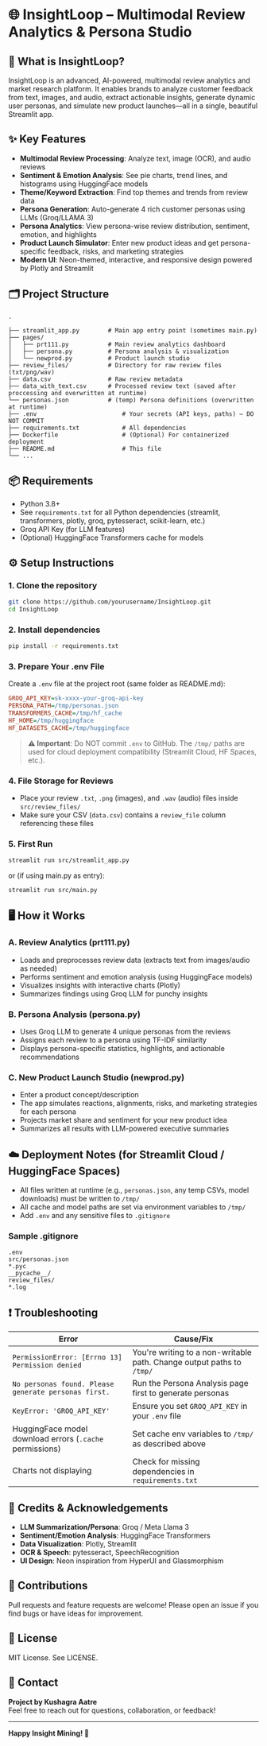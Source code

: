 # 🌐 InsightLoop – Multimodal Review Analytics & Persona Studio

## 🚀 What is InsightLoop?

InsightLoop is an advanced, AI-powered, multimodal review analytics and market research platform. It enables brands to analyze customer feedback from text, images, and audio, extract actionable insights, generate dynamic user personas, and simulate new product launches—all in a single, beautiful Streamlit app.

## ✨ Key Features

- **Multimodal Review Processing**: Analyze text, image (OCR), and audio reviews
- **Sentiment & Emotion Analysis**: See pie charts, trend lines, and histograms using HuggingFace models
- **Theme/Keyword Extraction**: Find top themes and trends from review data
- **Persona Generation**: Auto-generate 4 rich customer personas using LLMs (Groq/LLAMA 3)
- **Persona Analytics**: View persona-wise review distribution, sentiment, emotion, and highlights
- **Product Launch Simulator**: Enter new product ideas and get persona-specific feedback, risks, and marketing strategies
- **Modern UI**: Neon-themed, interactive, and responsive design powered by Plotly and Streamlit

## 🗂️ Project Structure

```
.

├── streamlit_app.py        # Main app entry point (sometimes main.py)
├── pages/
│   ├── prt111.py           # Main review analytics dashboard
│   ├── persona.py          # Persona analysis & visualization
│   └── newprod.py          # Product launch studio
├── review_files/           # Directory for raw review files (txt/png/wav)
├── data.csv                # Raw review metadata
├── data_with_text.csv      # Processed review text (saved after proccessing and overwritten at runtime)
└── personas.json           # (temp) Persona definitions (overwritten at runtime)
├── .env                        # Your secrets (API keys, paths) — DO NOT COMMIT
├── requirements.txt            # All dependencies
├── Dockerfile                  # (Optional) For containerized deployment
├── README.md                   # This file
└── ...
```

## 📦 Requirements

- Python 3.8+
- See `requirements.txt` for all Python dependencies (streamlit, transformers, plotly, groq, pytesseract, scikit-learn, etc.)
- Groq API Key (for LLM features)
- (Optional) HuggingFace Transformers cache for models

## ⚙️ Setup Instructions

### 1. Clone the repository

```bash
git clone https://github.com/yourusername/InsightLoop.git
cd InsightLoop
```

### 2. Install dependencies

```bash
pip install -r requirements.txt
```

### 3. Prepare Your .env File

Create a `.env` file at the project root (same folder as README.md):

```ini
GROQ_API_KEY=sk-xxxx-your-groq-api-key
PERSONA_PATH=/tmp/personas.json
TRANSFORMERS_CACHE=/tmp/hf_cache
HF_HOME=/tmp/huggingface
HF_DATASETS_CACHE=/tmp/huggingface
```

> **⚠️ Important**: Do NOT commit `.env` to GitHub. The `/tmp/` paths are used for cloud deployment compatibility (Streamlit Cloud, HF Spaces, etc.).

### 4. File Storage for Reviews

- Place your review `.txt`, `.png` (images), and `.wav` (audio) files inside `src/review_files/`
- Make sure your CSV (`data.csv`) contains a `review_file` column referencing these files

### 5. First Run

```bash
streamlit run src/streamlit_app.py
```

or (if using main.py as entry):

```bash
streamlit run src/main.py
```

## 🖥️ How it Works

### A. Review Analytics (prt111.py)
- Loads and preprocesses review data (extracts text from images/audio as needed)
- Performs sentiment and emotion analysis (using HuggingFace models)
- Visualizes insights with interactive charts (Plotly)
- Summarizes findings using Groq LLM for punchy insights

### B. Persona Analysis (persona.py)
- Uses Groq LLM to generate 4 unique personas from the reviews
- Assigns each review to a persona using TF-IDF similarity
- Displays persona-specific statistics, highlights, and actionable recommendations

### C. New Product Launch Studio (newprod.py)
- Enter a product concept/description
- The app simulates reactions, alignments, risks, and marketing strategies for each persona
- Projects market share and sentiment for your new product idea
- Summarizes all results with LLM-powered executive summaries

## ☁️ Deployment Notes (for Streamlit Cloud / HuggingFace Spaces)

- All files written at runtime (e.g., `personas.json`, any temp CSVs, model downloads) must be written to `/tmp/`
- All cache and model paths are set via environment variables to `/tmp/`
- Add `.env` and any sensitive files to `.gitignore`

### Sample .gitignore

```
.env
src/personas.json
*.pyc
__pycache__/
review_files/
*.log
```

## ❗ Troubleshooting

| Error | Cause/Fix |
|-------|-----------|
| `PermissionError: [Errno 13] Permission denied` | You're writing to a non-writable path. Change output paths to `/tmp/` |
| `No personas found. Please generate personas first.` | Run the Persona Analysis page first to generate personas |
| `KeyError: 'GROQ_API_KEY'` | Ensure you set `GROQ_API_KEY` in your `.env` file |
| HuggingFace model download errors (`.cache` permissions) | Set cache env variables to `/tmp/` as described above |
| Charts not displaying | Check for missing dependencies in `requirements.txt` |

## 🧠 Credits & Acknowledgements

- **LLM Summarization/Persona**: Groq / Meta Llama 3
- **Sentiment/Emotion Analysis**: HuggingFace Transformers
- **Data Visualization**: Plotly, Streamlit
- **OCR & Speech**: pytesseract, SpeechRecognition
- **UI Design**: Neon inspiration from HyperUI and Glassmorphism

## 🙏 Contributions

Pull requests and feature requests are welcome! Please open an issue if you find bugs or have ideas for improvement.

## 📄 License

MIT License. See LICENSE.

## 🚩 Contact

**Project by Kushagra Aatre**  
Feel free to reach out for questions, collaboration, or feedback!

---

**Happy Insight Mining! 🚀**
